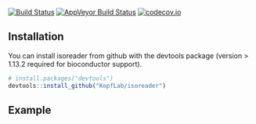 
<!-- README.md is generated from README.Rmd. Please edit that file -->
[![Build Status](https://travis-ci.org/KopfLab/isoreader.svg?branch=master)](https://travis-ci.org/KopfLab/isoreader) [![AppVeyor Build Status](https://ci.appveyor.com/api/projects/status/github/KopfLab/isoreader?branch=master&svg=true)](https://ci.appveyor.com/project/KopfLab/isoreader) [![codecov.io](https://codecov.io/github/KopfLab/isoreader/coverage.svg?branch=master)](https://codecov.io/github/KopfLab/isoreader?branch=master)

Installation
------------

You can install isoreader from github with the devtools package (version &gt; 1.13.2 required for bioconductor support).

``` r
# install.packages("devtools")
devtools::install_github("KopfLab/isoreader")
```

Example
-------
